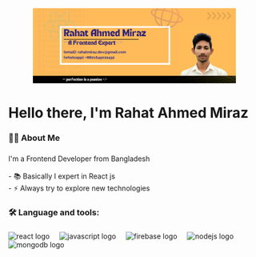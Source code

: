 <div align="center">
  <img height="150" src="https://github.com/rahatmirazdev/rahatmirazdev/blob/main/rahatbanner.png?raw=true"  />
</div>

###

<h1 align="left">Hello there, I'm Rahat Ahmed Miraz</h1>

###

<h3 align="left">👩‍💻  About Me</h3>

###

<p align="left">I'm a Frontend Developer from Bangladesh<br><br>- 📚 Basically I expert in React js <br>- ⚡ Always try to explore new technologies</p>

###

<h3 align="left">🛠 Language and tools:</h3>

###

<div align="left">
  <img src="https://cdn.jsdelivr.net/gh/devicons/devicon/icons/react/react-original.svg" height="40" alt="react logo"  />
  <img width="12" />
  <img src="https://cdn.jsdelivr.net/gh/devicons/devicon/icons/javascript/javascript-original.svg" height="40" alt="javascript logo"  />
  <img width="12" />
  <img src="https://cdn.jsdelivr.net/gh/devicons/devicon/icons/firebase/firebase-plain.svg" height="40" alt="firebase logo"  />
  <img width="12" />
  <img src="https://cdn.simpleicons.org/nodedotjs/339933" height="40" alt="nodejs logo"  />
  <img width="12" />
  <img src="https://skillicons.dev/icons?i=mongodb" height="40" alt="mongodb logo"  />
</div>

###
